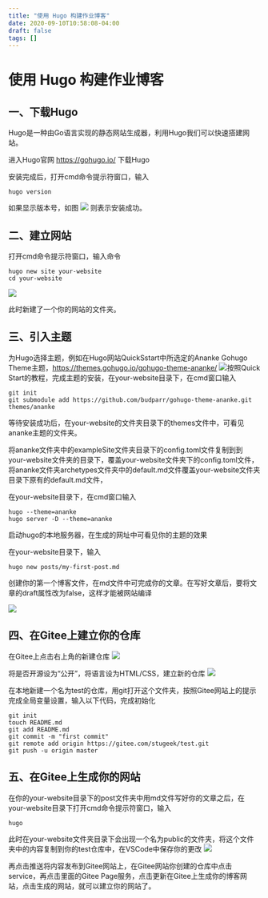 ```yaml
---
title: "使用 Hugo 构建作业博客"
date: 2020-09-10T10:58:08-04:00
draft: false
tags: []
---
```


# 使用 Hugo 构建作业博客

## 一、下载Hugo

Hugo是一种由Go语言实现的静态网站生成器，利用Hugo我们可以快速搭建网站。

进入Hugo官网 https://gohugo.io/ 下载Hugo

安装完成后，打开cmd命令提示符窗口，输入

    hugo version

如果显示版本号，如图 
![](http://stugeek.gitee.io/stu-geek/posts/experiment1-image/1.png)
则表示安装成功。

## 二、建立网站

打开cmd命令提示符窗口，输入命令

    hugo new site your-website
    cd your-website

![](http://stugeek.gitee.io/stu-geek/posts/experiment1-image/2.png)

此时新建了一个你的网站的文件夹。

## 三、引入主题

为Hugo选择主题，例如在Hugo网站QuickSstart中所选定的Ananke Gohugo Theme主题，https://themes.gohugo.io/gohugo-theme-ananke/ 
![](http://stugeek.gitee.io/stu-geek/posts/experiment1-image/3.png)按照Quick Start的教程，完成主题的安装，在your-website目录下，在cmd窗口输入

    git init
    git submodule add https://github.com/budparr/gohugo-theme-ananke.git themes/ananke

等待安装成功后，在your-website的文件夹目录下的themes文件中，可看见ananke主题的文件夹。

将ananke文件夹中的exampleSite文件夹目录下的config.toml文件复制到到your-website文件夹的目录下，覆盖your-website文件夹下的config.toml文件，将ananke文件夹archetypes文件夹中的default.md文件覆盖your-website文件夹目录下原有的default.md文件，

在your-website目录下，在cmd窗口输入

    hugo --theme=ananke
    hugo server -D --theme=ananke

启动hugo的本地服务器，在生成的网址中可看见你的主题的效果

在your-website目录下，输入

    hugo new posts/my-first-post.md

创建你的第一个博客文件，在md文件中可完成你的文章。在写好文章后，要将文章的draft属性改为false，这样才能被网站编译

![](http://stugeek.gitee.io/stu-geek/posts/experiment1-image/4.png)


## 四、在Gitee上建立你的仓库

在Gitee上点击右上角的新建仓库
![](http://stugeek.gitee.io/stu-geek/posts/experiment1-image/5.jpg)

将是否开源设为“公开”，将语言设为HTML/CSS，建立新的仓库
![](http://stugeek.gitee.io/stu-geek/posts/experiment1-image/6.jpg)

在本地新建一个名为test的仓库，用git打开这个文件夹，按照Gitee网站上的提示完成全局变量设置，输入以下代码，完成初始化

    git init
    touch README.md
    git add README.md
    git commit -m "first commit"
    git remote add origin https://gitee.com/stugeek/test.git
    git push -u origin master


## 五、在Gitee上生成你的网站

在你的your-website目录下的post文件夹中用md文件写好你的文章之后，在your-website目录下打开cmd命令提示符窗口，输入

    hugo

此时在your-website文件夹目录下会出现一个名为public的文件夹，将这个文件夹中的内容复制到你的test仓库中，在VSCode中保存你的更改
![](http://stugeek.gitee.io/stu-geek/posts/experiment1-image/7.png)

再点击推送将内容发布到Gitee网站上，在Gitee网站你创建的仓库中点击service，再点击里面的Gitee Page服务，点击更新在Gitee上生成你的博客网站，点击生成的网站，就可以建立你的网站了。










